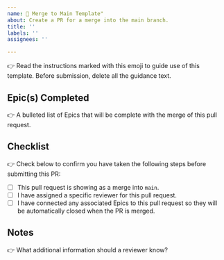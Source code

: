 ```yaml
---
name: 🎁 Merge to Main Template"
about: Create a PR for a merge into the main branch. 
title: ''
labels: ''
assignees: ''

---
```


:point_right: Read the instructions marked with this emoji to guide use of this template. Before submission, delete all the guidance text.

## Epic(s) Completed 
:point_right: A bulleted list of Epics that will be complete with the merge of this pull request.

## Checklist
:point_right: Check below to confirm you have taken the following steps before submitting this PR:
- [ ] This pull request is showing as a merge into `main`.
- [ ] I have assigned a specific reviewer for this pull request.
- [ ] I have connected any associated Epics to this pull request so they will be automatically closed when the PR is merged.

## Notes
:point_right: What additional information should a reviewer know?
